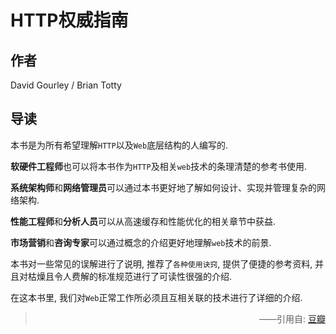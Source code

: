 # HTTP权威指南

## 作者

David Gourley / Brian Totty

## 导读

本书是为所有希望理解`HTTP`以及``Web``底层结构的人编写的.

**软硬件工程师**也可以将本书作为`HTTP`及相关`web`技术的条理清楚的参考书使用.

**系统架构师**和**网络管理员**可以通过本书更好地了解如何设计、实现并管理复杂的网络架构.

**性能工程师**和**分析人员**可以从高速缓存和性能优化的相关章节中获益.

**市场营销**和**咨询专家**可以通过概念的介绍更好地理解`web`技术的前景.

本书对一些常见的误解进行了说明, 推荐了`各种使用诀窍`, 提供了便捷的参考资料, 并且对枯燥且令人费解的标准规范进行了可读性很强的介绍.

在这本书里, 我们对`Web`正常工作所必须且互相关联的技术进行了详细的介绍.

> <p style="text-align: right;">——引用自: <a href="https://book.douban.com">豆瓣</a></p>
